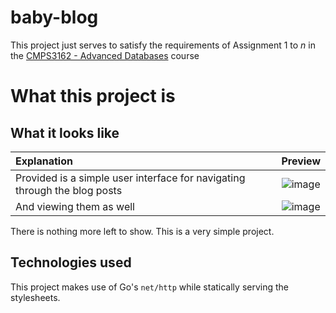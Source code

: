 # baby-blog

This project just serves to satisfy the requirements of Assignment 1 to _n_ in the [CMPS3162 - Advanced Databases](https://doit.ub.edu.bz/course/view.php?id=70) course

# What this project is


## What it looks like

|Explanation|Preview|
|:-----------|:-------:|
|Provided is a simple user interface for navigating through the blog posts|![image](https://github.com/user-attachments/assets/bb9a1c78-79b8-48e3-b8a9-72ddd771a646)|
|And viewing them as well|![image](https://github.com/user-attachments/assets/25650068-34b9-4ca5-88df-a78673d9f41d)|

There is nothing more left to show. This is a very simple project.

## Technologies used

This project makes use of Go's `net/http` while statically serving the stylesheets.
